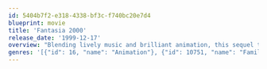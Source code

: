 ```yaml
---
id: 5404b7f2-e318-4338-bf3c-f740bc20e7d4
blueprint: movie
title: 'Fantasia 2000'
release_date: '1999-12-17'
overview: "Blending lively music and brilliant animation, this sequel to the original 'Fantasia' restores 'The Sorcerer's Apprentice' and adds seven new shorts."
genres: '[{"id": 16, "name": "Animation"}, {"id": 10751, "name": "Family"}, {"id": 10402, "name": "Music"}]'
---
```

